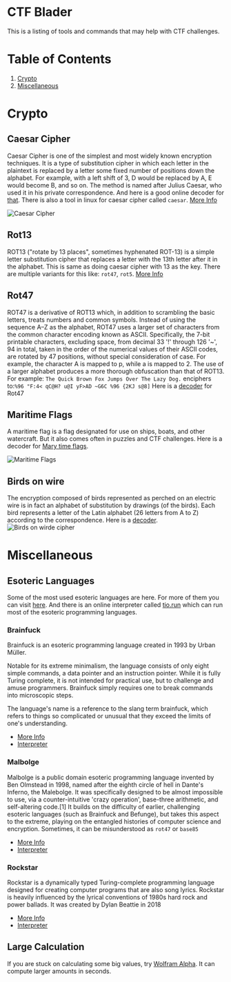 CTF Blader
==========

This is a listing of tools and commands that may help with CTF challenges.

# Table of Contents
1. [Crypto](#crypto)
2. [Miscellaneous](#miscellaneous)


Crypto
======

Caesar Cipher
-------------

Caesar Cipher is one of the simplest and most widely known encryption techniques. It is a type of substitution cipher in which each letter in the plaintext is replaced by a letter some fixed number of positions down the alphabet. For example, with a left shift of 3, D would be replaced by A, E would become B, and so on. The method is named after Julius Caesar, who used it in his private correspondence. And here is a good online decoder for [that](https://www.dcode.fr/caesar-cipher). There is also a tool in linux for caesar cipher called `caesar`.
[More Info](https://en.wikipedia.org/wiki/Caesar_cipher)

![Caesar Cipher](https://upload.wikimedia.org/wikipedia/commons/thumb/4/4a/Caesar_cipher_left_shift_of_3.svg/1280px-Caesar_cipher_left_shift_of_3.svg.png "Caesar Cipher")

Rot13
-----

ROT13 ("rotate by 13 places", sometimes hyphenated ROT-13) is a simple letter substitution cipher that replaces a letter with the 13th letter after it in the alphabet. This is same as doing caesar cipher with 13 as the key. There are multiple variants for this like: `rot47`, `rot5`. 
[More Info](https://en.wikipedia.org/wiki/ROT13)

Rot47
-----

ROT47 is a derivative of ROT13 which, in addition to scrambling the basic letters, treats numbers and common symbols. Instead of using the sequence A–Z as the alphabet, ROT47 uses a larger set of characters from the common character encoding known as ASCII. Specifically, the 7-bit printable characters, excluding space, from decimal 33 '!' through 126 '~', 94 in total, taken in the order of the numerical values of their ASCII codes, are rotated by 47 positions, without special consideration of case. For example, the character A is mapped to p, while a is mapped to 2. The use of a larger alphabet produces a more thorough obfuscation than that of ROT13.
For example: `The Quick Brown Fox Jumps Over The Lazy Dog.` enciphers to:`%96 "F:4< qC@H? u@I yF>AD ~G6C %96 {2KJ s@8]`
Here is a [decoder](https://www.dcode.fr/rot-47-cipher) for Rot47

Maritime Flags
-------------

A maritime flag is a flag designated for use on ships, boats, and other watercraft. But it also comes often in puzzles and CTF challenges. 
Here is a decoder for [Mary time flags](https://www.dcode.fr/maritime-signals-code).

![Maritime Flags](https://i.stack.imgur.com/N0IZi.png "Maritime Flags")

Birds on wire
-------------

The encryption composed of birds represented as perched on an electric wire is in fact an alphabet of substitution by drawings (of the birds). Each bird represents a letter of the Latin alphabet (26 letters from A to Z) according to the correspondence. Here is a [decoder](https://www.dcode.fr/birds-on-a-wire-cipher).
![Birds on wirde cipher](https://www.geocachingtoolbox.com/pages/codeTables/birdsOnAWire.png "Birds on wire")

Miscellaneous
=============

Esoteric Languages
------------------

Some of the most used esoteric languages are here. For more of them you can visit [here](https://esolangs.org/). And there is an online interpreter called [tio.run](https://tio.run/) which can run most of the esoteric programming languages.

### Brainfuck

Brainfuck is an esoteric programming language created in 1993 by Urban Müller.

Notable for its extreme minimalism, the language consists of only eight simple commands, a data pointer and an instruction pointer. While it is fully Turing complete, it is not intended for practical use, but to challenge and amuse programmers. Brainfuck simply requires one to break commands into microscopic steps.

The language's name is a reference to the slang term brainfuck, which refers to things so complicated or unusual that they exceed the limits of one's understanding.

* [More Info](https://en.wikipedia.org/wiki/Brainfuck)
* [Interpreter](https://tio.run/#brainfuck)

### Malbolge

 Malbolge is a public domain esoteric programming language invented by Ben Olmstead in 1998, named after the eighth circle of hell in Dante's Inferno, the Malebolge. It was specifically designed to be almost impossible to use, via a counter-intuitive 'crazy operation', base-three arithmetic, and self-altering code.[1] It builds on the difficulty of earlier, challenging esoteric languages (such as Brainfuck and Befunge), but takes this aspect to the extreme, playing on the entangled histories of computer science and encryption. Sometimes, it can be misunderstood as `rot47` or `base85`
 
* [More Info](https://en.wikipedia.org/wiki/Malbolge)
* [Interpreter](https://malbolge.doleczek.pl/)

### Rockstar

Rockstar is a dynamically typed Turing-complete programming language designed for creating computer programs that are also song lyrics. Rockstar is heavily influenced by the lyrical conventions of 1980s hard rock and power ballads. It was created by Dylan Beattie in 2018

* [More Info](https://esolangs.org/wiki/Rockstar)
* [Interpreter](https://codewithrockstar.com/online)

Large Calculation
----------------------

If you are stuck on calculating some big values, try [Wolfram Alpha](https://www.wolframalpha.com/). It can compute larger amounts in seconds.
